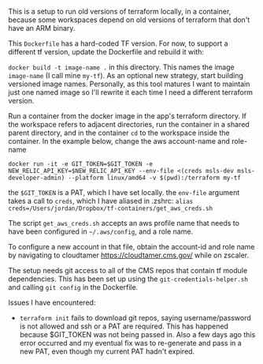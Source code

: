 This is a setup to run old versions of terraform locally, in a container, because some workspaces depend on old versions of terraform that don't have an ARM binary.

This `Dockerfile` has a hard-coded TF version. For now, to support a different tf version, update the Dockerfile and rebuild it with:

`docker build -t image-name .` in this directory. This names the image `image-name` (I call mine `my-tf`). As an optional new strategy, start building versioned image names. Personally, as this tool matures I want to maintain just one named image so I'll rewrite it each time I need a different terraform version.

Run a container from the docker image in the  app's terraform directory. If the workspace refers to adjacent directories, run the container in a shared parent directory, and in the container `cd` to the workspace inside the container. In the example below, change the aws account-name and role-name

`docker run -it -e GIT_TOKEN=$GIT_TOKEN -e NEW_RELIC_API_KEY=$NEW_RELIC_API_KEY --env-file <(creds msls-dev msls-developer-admin) --platform linux/amd64 -v $(pwd):/terraform my-tf`

the `$GIT_TOKEN` is a PAT, which I have set locally. the `env-file` argument takes a call to `creds`, which I have aliased in .zshrc:
`alias creds=/Users/jordan/Dropbox/tf-containers/get_aws_creds.sh`

The script `get_aws_creds.sh` accepts an aws profile name that needs to have been configured in `~/.aws/config`, and a role name.

To configure a new account in that file, obtain the account-id and role name by navigating to cloudtamer https://cloudtamer.cms.gov/ while on zscaler.

The setup needs git access to all of the CMS repos that contain tf module dependencies. This has been set up using the `git-credentials-helper.sh` and calling `git config` in the Dockerfile. 

Issues I have encountered:

- `terraform init` fails to download git repos, saying username/password is not allowed and ssh or a PAT are required. This has happened because $GIT_TOKEN was not being passed in. Also a few days ago this error occurred and my eventual fix was to re-generate and pass in a new PAT, even though my current PAT hadn't expired.


